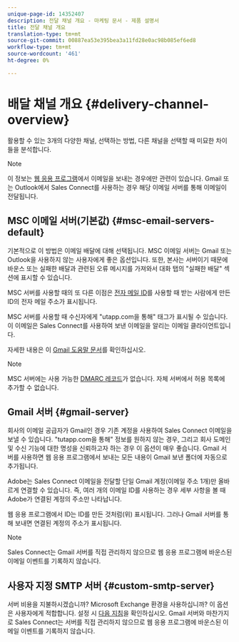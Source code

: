 ```yaml
---
unique-page-id: 14352407
description: 전달 채널 개요 - 마케팅 문서 - 제품 설명서
title: 전달 채널 개요
translation-type: tm+mt
source-git-commit: 00887ea53e395bea3a11fd28e0ac98b085ef6ed8
workflow-type: tm+mt
source-wordcount: '461'
ht-degree: 0%

---
```



# 배달 채널 개요 {#delivery-channel-overview}

활용할 수 있는 3개의 다양한 채널, 선택하는 방법, 다른 채널을 선택할 때 미묘한 차이들을 분석합니다.

>[!NOTE]
>
>이 정보는 [웹 응용 프로그램](http://toutapp.com/login)에서 이메일을 보내는 경우에만 관련이 있습니다. Gmail 또는 Outlook에서 Sales Connect를 사용하는 경우 해당 이메일 서버를 통해 이메일이 전달됩니다.

## MSC 이메일 서버(기본값) {#msc-email-servers-default}

기본적으로 이 방법은 이메일 배달에 대해 선택됩니다. MSC 이메일 서버는 Gmail 또는 Outlook을 사용하지 않는 사용자에게 좋은 옵션입니다. 또한, 본사는 서버이기 때문에 바운스 또는 실패한 배달과 관련된 오류 메시지를 가져와서 대화 탭의 &quot;실패한 배달&quot; 섹션에 표시할 수 있습니다.

MSC 서버를 사용할 때의 또 다른 이점은 [전자 메일 ID](https://help.toutapp.com/hc/en-us/articles/215371427)를 사용할 때 받는 사람에게 만든 ID의 전자 메일 주소가 표시됩니다.

MSC 서버를 사용할 때 수신자에게 &quot;utapp.com을 통해&quot; 태그가 표시될 수 있습니다. 이 이메일은 Sales Connect를 사용하여 보낸 이메일을 알리는 이메일 클라이언트입니다.

자세한 내용은 이 [Gmail 도움말 문서](https://support.google.com/mail/answer/1311182?hl=en)를 확인하십시오.

>[!NOTE]
>
>MSC 서버에는 사용 가능한 [DMARC 레코드](https://dmarc.org/)가 없습니다. 자체 서버에서 허용 목록에 추가할 수 없습니다.

## Gmail 서버 {#gmail-server}

회사의 이메일 공급자가 Gmail인 경우 기존 계정을 사용하여 Sales Connect 이메일을 보낼 수 있습니다. &quot;tutapp.com을 통해&quot; 정보를 원하지 않는 경우, 그리고 회사 도메인 및 수신 기능에 대한 명성을 신뢰하고자 하는 경우 이 옵션이 매우 좋습니다. Gmail 서버를 사용하면 웹 응용 프로그램에서 보내는 모든 내용이 Gmail 보낸 폴더에 자동으로 추가됩니다.

Adobe는 Sales Connect 이메일을 전달할 단일 Gmail 계정(이메일 주소 1개)만 올바르게 연결할 수 있습니다. 즉, 여러 개의 이메일 ID를 사용하는 경우 세부 사항을 볼 때 Adobe가 연결된 계정의 주소만 나타납니다.

웹 응용 프로그램에서 ID는 ID를 만든 것처럼(위) 표시됩니다. 그러나 Gmail 서버를 통해 보내면 연결된 계정의 주소가 표시됩니다.

>[!NOTE]
>
>Sales Connect는 Gmail 서버를 직접 관리하지 않으므로 웹 응용 프로그램에 바운스된 이메일 이벤트를 기록하지 않습니다.

## 사용자 지정 SMTP 서버 {#custom-smtp-server}

서버 비용을 지불하시겠습니까? Microsoft Exchange 환경을 사용하십니까? 이 옵션은 사용자에게 적합합니다. 설정 시 [다음 지침](http://docs.marketo.com/x/zYTS)을 확인하십시오. Gmail 서버와 마찬가지로 Sales Connect는 서버를 직접 관리하지 않으므로 웹 응용 프로그램에 바운스된 이메일 이벤트를 기록하지 않습니다.


